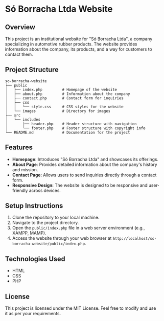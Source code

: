 # Só Borracha Ltda Website

## Overview
This project is an institutional website for "Só Borracha Ltda", a company specializing in automotive rubber products. The website provides information about the company, its products, and a way for customers to contact them.

## Project Structure
```
so-borracha-website
├── public
│   ├── index.php         # Homepage of the website
│   ├── about.php         # Information about the company
│   ├── contact.php       # Contact form for inquiries
│   ├── css
│   │   └── style.css     # CSS styles for the website
│   └── images            # Directory for images
├── src
│   └── includes
│       ├── header.php    # Header structure with navigation
│       └── footer.php    # Footer structure with copyright info
└── README.md             # Documentation for the project
```

## Features
- **Homepage**: Introduces "Só Borracha Ltda" and showcases its offerings.
- **About Page**: Provides detailed information about the company's history and mission.
- **Contact Page**: Allows users to send inquiries directly through a contact form.
- **Responsive Design**: The website is designed to be responsive and user-friendly across devices.

## Setup Instructions
1. Clone the repository to your local machine.
2. Navigate to the project directory.
3. Open the `public/index.php` file in a web server environment (e.g., XAMPP, MAMP).
4. Access the website through your web browser at `http://localhost/so-borracha-website/public/index.php`.

## Technologies Used
- HTML
- CSS
- PHP

## License
This project is licensed under the MIT License. Feel free to modify and use it as per your requirements.